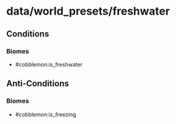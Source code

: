 # data/world_presets/freshwater  
  
## Conditions  
  
### Biomes  
  * #cobblemon:is_freshwater
  
  
## Anti-Conditions  
  
### Biomes  
  * #cobblemon:is_freezing
  
